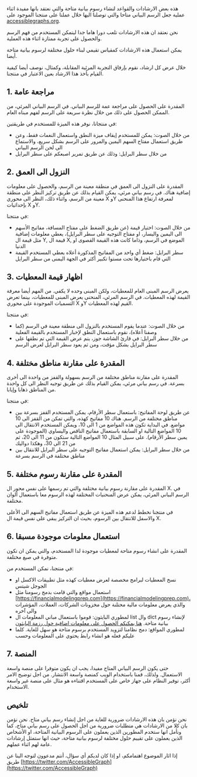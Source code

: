 هذه بعض الارشادات والقواعد لنشاء رسوم بيانية متاحة والتي نعتقد بانها مفيدة اثناء عملية جعل الرسم البياني متاحا والتي توصلنا اليها خلال عملنا على منتجنا الموجود على [accessiblegraphs.org](https://accessiblegraphs.org/demo.html).

نحن نعتقد ان هذه الارشادات تلعب دورا هاما جدا ليتمكن المستخدم من فهم الرسم والحصول على تجربة ممتازة اثناء هذه العملية.

يمكن استعمال هذه الارشادات كمقياس تقيمي لبناء حلول مختلفة لرسوم بيانية متاحة أيضا.

خلال عرض كل ارشاد، نقوم بإرفاق التجربة المرئية المقابلة، وكمثال، نوصف أيضا كيفية القيام بأخذ هذا الارشاد بعين الاعتبار في منتجنا.

## 1. مراجعة عامة

المقدرة على الحصول على مراجعة عمة للرسم البياني. في الرسم البياني المرئي، من الممكن الحصول على ذلك من خلال نظرة سريعة على الرسم لفهم مبناه العام.

في منتجانا، نوفر هذه الميزة للمستخدم في طريقتين:
* من خلال الصوت: يمكن للمستخدم إيقاف ميزة النطق واستعمال النغمات فقط، وعن طريق استعمال مفتاح السهم اليمين والمرور على الرسم بشكل سريع، والاستماع الى لحن الرسم البياني
* من خلال سطر البرايل: وذلك عن طريق تمرير اصبعكم على سطر البرايل 

## 2. النزول الى العمق

المقدرة على النزول الى العمق في منطقة معينة من الرسم، والحصول على معلومات إضافية هناك. في رسم بياني مرئي، يمكن القيام بذلك عن طريق تركيز النظر على منطقة معينة من الرسم، واثناء ذلك، النظر الى محوري X وY لمعرفة ارتفاع هذا المنحنى بإحداثيات X وY.

في منتجنا:

* من خلال الصوت: اختيار قيمة (عن طريق الضغط على مفتاح المسافة، مفاتيح الأسهم الى اليمين واليسار، او مفتاح التوجيه على سطر البرايل)، يعطي معلومات إضافية مثل قيمة ال Y, قيمة ال X, الموضع في الرسم، وذاما كانت هذه القيمة القصوى او الدنيا
* سطر البرايل: ضغط أي واحد من المفاتيح المذكورة أعلاه يعطي المستخدم القيمة التي قام باختيارها تحت مستوا تكبير أكثر في الجهة اليمنى من سطر البرايل

## 3. اظهار قيمة المعطيات 

يعرض الرسم المبنى العام للمعطيات، ولكن المبنى وحده لا يكفي. من المهم أيضا معرفة القيمة لهذه المعطيات. في الرسم المرئي، المنحنى يعرض المبنى للمعطيات، بينما تعرض التسميات الموجودة على محوري X وY القيم لهذه المعطيات.

في منتجنا:

* من خلال الصوت: عندما يقوم المستخدم بالنزول الى منطقة معينة في الرسم (كما وصفنا أعلاه)، نقوم باستعمال النطق لإخبار المستخدم بالقيمة الفعلية
* من خلال سطر البرايل: في قارئ الشاشة جوز، يتم عرض القيمة التي تم نطقها على سطر البرايل بشكل مؤقت، ومن ثم يعود سطر البرايل لعرض الرسم

## 4. المقدرة على مقارنة مناطق مختلفة

المقدرة على مقارنة مناطق مختلفة من الرسم بسهولة والقفز من واحدة الى أخرى بسرعة. 
في رسم بياني مرئي، يمكن القيام بذلك عن طريق توجيه النظر الى كل واحدة من المناطق ذهابا وإيابا.

في منتجنا:

* عن طريق لوحة المفاتيح: باستعمال سطر الأرقام، يمكن المستخدم القفز بسرعة بين مناطق مختلفة من الرسم. هناك 10 مفاتيح كهذه، والتي تمكن من القفز الى 10 مواضع. في البداية تكون هذه المواضع من 1 الى 10، ويمكن المستخدم الانتقال الى 10 المواضع التالية او السابقة باستعمال مفاتيح الناقص واليساوي (الموجودة على يمين سطر الأرقام).  على سبيل المثال 10 المواضع التالية ستكون من 11 الى 20، ثم من 21 الى 30، وهكذا دواليك
* من خلال سطر البرايل: يمكن استعمال مفاتيح التوجيه على سطر البرايل للانتقال بين مناطق مختلفة في الرسم بسرعة

## 5. المقدرة على مقارنة رسوم مختلفة

المقدرة على مقارنة رسوم بيانية مختلفة والتي تم رسمها على نفس محور ال X. في الرسم البياني المرئي، يمكن عرض المنحنيات المختلفة لهذه الرسوم معا باستعمال ألوان مختلفة.

في منتجنا نخطط لدعم هذه الميزة عن طريق استعمال مفاتيح السهم الى الأعلى والاسفل للانتقال بين الرسوم، بحيث ان التركيز يبقى على نفس قيمة ال X.

## 6. استعمال معلومات موجودة مسبقا

المقدرة على انشاء رسوم متاحة لمعطيات موجودة لدا المستخدم، والتي يمكن ان تكون متوفرة في صيغ مختلفة.

في منتجنا، نمكن المستخدم من:

* نسخ المعطيات لبرامج مخصصة لعرض معطيات كهذه مثل تطبيقات الاكسل او الجوجل شيتس
* استعمال مواقع والتي قامت بدمج رسومنا مثل [https://financialmodelingprep.com](https://financialmodelingprep.com)، والذي يعرض معلومات مالية محتلنة حول مخزونات الشركات، العملات، المؤشرات والى آخره
* لمطوري البايثون: قوموا باستعمال مباني المعلومات ال list وال dict لإنشاء رسوم بيانية متاحة. 
[هنا يمكنكم الحصول على معلومات اضافية حول رزمة البايثون](https://financialmodelingprep.com/)
* لمطوري المواقع: دمج نظامنا لتزويد المستخدم برسوم متاحة هو سهل للغاية. كلما عليكم فعله هو انشاء رابط يحتوي على المعلومات وحسب

## 7. المنصة

حتى يكون الرسم البياني المتاح مفيدا، يجب ان يكون متوفرا على منصة واسعة الاستعمال. ولذلك، قمنا باستخدام الويب كمنصة واسعة الانتشار. من اجل توضيح الامر أكثر، توفير النظام على جهاز خاص على المستخدم اقتناءه هو مثال على منصة غير واسعة الاستخدام.

## تلخيص

نحن نؤمن بان هذه الارشادات ضرورية للغاية من اجل إنشاء رسم بياني متاح. نحن نؤمن بان كلا من الارشادات هي متطلبات ضرورية من اجل الحصول على رسم بياني متاح، كما ونأمل انها ستخدم المطورين الذين يعملون على الرسوم البيانية المتاحة، او الأشخاص الذين يعملون على تقييم حلول مختلفة لرسوم بيانية متاحة، حيث انها ستمثل إرشادات عامة لهم اثناء عملهم.

إذا اثار الموضوع اهتمامكم، او إذا كان لديكم أي سؤال، أنتم مدعوون لتوجه الينا عن طريق 
[https://twitter.com/AccessibleGraph](https://twitter.com/AccessibleGraph)
